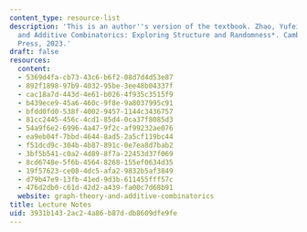 ```yaml
---
content_type: resource-list
description: 'This is an author''s version of the textbook. Zhao, Yufei. *Graph Theory
  and Additive Combinatorics: Exploring Structure and Randomness*. Cambridge University
  Press, 2023.'
draft: false
resources:
  content:
  - 5369d4fa-cb73-43c6-b6f2-08d7d4d53e87
  - 892f1898-97b9-4032-95be-3ee48b04337f
  - cac18a7d-443d-4e61-b026-4f935c3515f9
  - b439ece9-45a6-460c-9f8e-9a8037995c91
  - bfdd0fd0-538f-4002-9457-1144c3436757
  - 81cc2445-456c-4cd1-85d4-0ca37f8085d3
  - 54a9f6e2-6996-4a47-9f2c-af99232ae076
  - ea9eb04f-7bbd-4644-8ad5-2a5cf119bc44
  - f51dcd9c-304b-4b87-891c-0e7ea8d7bab2
  - 3bf5b541-c0a2-4d89-8f7a-22453d37f069
  - 8cd6748e-5f6b-4564-8268-155ef0634d35
  - 19f57623-ce08-4dc5-afa2-9832b5af3849
  - d79b47e9-13fb-41ed-9d3b-611455fff57c
  - 476d2db0-c61d-42d2-a439-fa00c7d68b91
  website: graph-theory-and-additive-combinatorics
title: Lecture Notes
uid: 3931b143-2ac2-4a86-b87d-db8609dfe9fe
---
```

